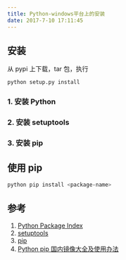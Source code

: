 ```yaml
---
title: Python-windows平台上的安装
date: 2017-7-10 17:11:45
---
```


## 安装

从 pypi 上下载，tar 包，执行

``` bash
python setup.py install
```

### 1. 安装 Python

### 2. 安装 setuptools

### 3. 安装 pip

## 使用 pip

``` bash
python pip install <package-name>
```

## 参考
1. [Python Package Index](https://pypi.python.org/)
2. [setuptools](https://pypi.python.org/pypi/setuptools)
3. [pip](https://pypi.python.org/pypi/pip/)
4. [Python pip 国内镜像大全及使用办法](http://blog.csdn.net/testcs_dn/article/details/54374849)
